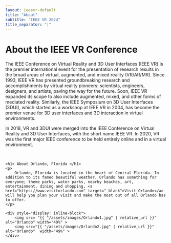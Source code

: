 ```yaml
---
layout: ieeevr-default
title: "About"
subtitle: "IEEE VR 2024"
title_separator: "|"
---
```


<div>
    <h1> About the IEEE VR Conference </h1>
    <p>
        The IEEE Conference on Virtual Reality and 3D User Interfaces (IEEE VR) is the premier international event for the presentation of research results in the broad areas of virtual, augmented, and mixed reality (VR/AR/MR). Since 1993, IEEE VR has presented groundbreaking research and accomplishments by virtual reality pioneers: scientists, engineers, designers, and artists, paving the way for the future. Soon, IEEE VR expanded its scope to also include augmented, mixed, and other forms of mediated reality. Similarly, the IEEE Symposium on 3D User Interfaces (3DUI), which started as a workshop at IEEE VR in 2004, has become the premier venue for 3D user interfaces and 3D interaction in virtual environments. 
    </p>
    <p>        
        In 2018, VR and 3DUI were merged into the IEEE Conference on Virtual Reality and 3D User Interfaces, with the short name IEEE VR. In 2020, VR was the first major IEEE 
        conference to be held entirely online and in a virtual environment.
    </p>
    <br/>
   
    <h1> About Orlando, Florida </h1>
    <p>
        Orlando, Florida is located in the heart of Central Florida. In addition to its famed beautiful weather, Orlando has something for everyone; theme parks, water parks, nearby beaches, art, entertainment, dining and shopping. <a href="https://www.visitorlando.com" target="_blank">Visit Orlando</a> will help you plan your visit and make the most out of all Orlando has to offer. 
    </p>

    <div style="display: inline-block">
        <img src= "{{ "/assets/images/Orlando1.jpg" | relative_url }}" alt="Orlando" width="49%" >
        <img src="{{ "/assets/images/Orlando2.jpg" | relative_url }}" alt="Orlando"  width="49%" >  
    </div>
</div>
